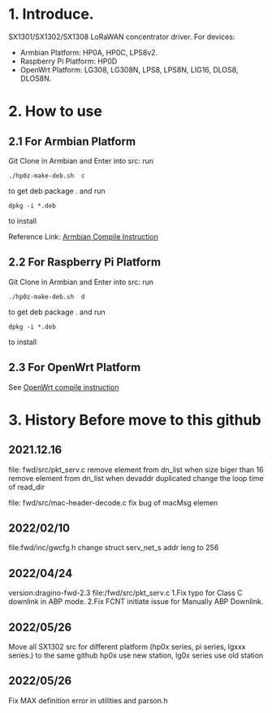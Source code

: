 # 1. Introduce.
SX1301/SX1302/SX1308 LoRaWAN concentrator driver. For devices:
- Armbian Platform: HP0A, HP0C, LPS8v2. 
- Raspberry Pi Platform: HP0D
- OpenWrt Platform: LG308, LG308N, LPS8, LPS8N, LIG16, DLOS8, DLOS8N.

# 2. How to use
## 2.1 For Armbian Platform
Git Clone in Armbian and Enter into src: run
```
./hp0z-make-deb.sh  c
```
to get deb package . 
and run 
```
dpkg -i *.deb
```
to install 

Reference Link: [Armbian Compile Instruction](http://wiki1.dragino.com/xwiki/bin/view/Main/Armbian%20OS%20instruction/#HHowtorecompileLoRaWANConcentratorDriver28dragino-fwdpackage29.)


## 2.2 For Raspberry Pi Platform

Git Clone in Armbian and Enter into src: run
```
./hp0z-make-deb.sh  d
```
to get deb package . 
and run 
```
dpkg -i *.deb
```
to install 

## 2.3 For OpenWrt Platform
See [OpenWrt compile instruction](https://github.com/dragino/openwrt_lede-18.06#how-to-develop-a-c-software-before-build-the-image)



# 3. History Before move to this github
## 2021.12.16
file: fwd/src/pkt_serv.c
remove element from dn_list when size biger than 16
remove element from dn_list when devaddr duplicated 
change the loop time of read_dir 

file: fwd/src/mac-header-decode.c 
fix bug of macMsg elemen

## 2022/02/10
file:fwd/inc/gwcfg.h
change struct serv_net_s addr leng to 256

## 2022/04/24  
version:dragino-fwd-2.3
file:/fwd/src/pkt_serv.c
1.Fix typo for Class C downlink in ABP mode. 
2.Fix FCNT initiate issue for Manually ABP Downlink.

## 2022/05/26  
Move all SX1302 src for different platform (hp0x series, pi series, lgxxx series.)  to the same github
hp0x use new station, 
lg0x series use old station



## 2022/05/26  
Fix MAX definition error in utilities and parson.h

